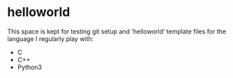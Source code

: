 # helloworld

This space is kept for testing git setup and 'helloworld' template files for the language I regularly play with:
- C
- C++
- Python3

